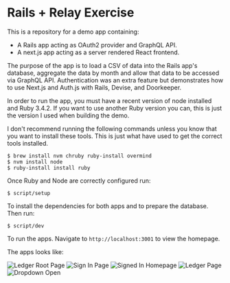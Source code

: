# Rails + Relay Exercise

This is a repository for a demo app containing:

- A Rails app acting as OAuth2 provider and GraphQL API.
- A next.js app acting as a server rendered React frontend.

The purpose of the app is to load a CSV of data into the Rails app's database, aggregate the data by month
and allow that data to be accessed via GraphQL API. Authentication was an extra feature but demonstrates how to use Next.js and Auth.js with Rails, Devise, and Doorkeeper.

In order to run the app, you must have a recent version of node installed and Ruby 3.4.2. If you want to use another Ruby version you can, this is just the version I used when building the demo.

I don't recommend running the following commands unless you know that you want to install these tools. This is just what have used to get the correct tools installed.
```
$ brew install nvm chruby ruby-install overmind
$ nvm install node
$ ruby-install install ruby
```


Once Ruby and Node are correctly configured run:

```
$ script/setup
```

To install the dependencies for both apps and to prepare the database. Then run:

```
$ script/dev
```

To run the apps. Navigate to `http://localhost:3001` to view the homepage.

The apps looks like:

![Ledger Root Page](https://github.com/user-attachments/assets/590417b9-3e3f-4f94-845b-111bb62a2150)
![Sign In Page](https://github.com/user-attachments/assets/d5ef1fba-de94-4623-888f-51404a147a33)
![Signed In Homepage](https://github.com/user-attachments/assets/518db544-14f3-4ad1-8803-e619f5c566b6)
![Ledger Page](https://github.com/user-attachments/assets/54029329-c217-4178-93a6-a203c3bbf963)
![Dropdown Open](https://github.com/user-attachments/assets/9ad765b9-89b9-4938-86c8-fe475a21902b)
